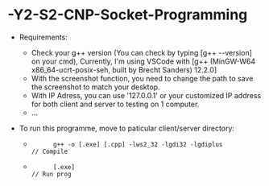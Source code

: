 # -Y2-S2-CNP-Socket-Programming
- Requirements:
  + Check your g++ version (You can check by typing [g++ --version] on your cmd), 
    Currently, I'm using VSCode with [g++ (MinGW-W64 x86_64-ucrt-posix-seh, built by Brecht Sanders) 12.2.0]
  + With the screenshot function, you need to change the path to save the screenshot to match your desktop.
  + With IP Adress, you can use '127.0.0.1' or your customized IP address for both client and server to testing on 1 computer.
  + ...

- To run this programme, move to paticular client/server directory: 
    +           g++ -o [.exe] [.cpp] -lws2_32 -lgdi32 -lgdiplus           // Compile
    +           [.exe]                                                    // Run prog
